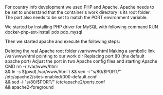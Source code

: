 For country info development we used PHP and Apache. Apache needs to be set to understand that the container's work directory is its root folder. The port also needs to be set to match the PORT environment variable.


We started by Installing PHP driver for MySQL with following command
RUN docker-php-ext-install pdo pdo_mysql

Then we started apache and execute the following steps:

Deleting the real Apache root folder /var/www/html
Making a symbolic link /var/www/html pointing to our work dir
Replacing port 80 (the default apache port)
Adjust the port in two Apache config files
and starting  Apache
CMD rm -r /var/www/html \
  && ln -s $(pwd) /var/www/html \
  && sed -i "s/80/$PORT/" /etc/apache2/sites-enabled/000-default.conf \
  && sed -i "s/80/$PORT/" /etc/apache2/ports.conf \
  && apache2-foreground